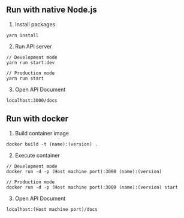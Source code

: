 ## Run with native Node.js

1. Install packages
```
yarn install
```

2. Run API server
```
// Development mode
yarn run start:dev

// Production mode
yarn run start
```

3. Open API Document
```
localhost:3000/docs
```

## Run with docker

1. Build container image
```
docker build -t (name):(version) .
```

2. Execute container
```
// Development mode
docker run -d -p (Host machine port):3000 (name):(version)

// Production mode
docker run -d -p (Host machine port):3000 (name):(version) start
```

3. Open API Document
```
localhost:(Host machine port)/docs
```